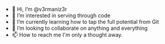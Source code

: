 - 👋 Hi, I’m @v3rmaniz3r
- 👀 I’m interested in serving through code
- 🌱 I’m currently learning how to tap the full potential from Git
- 💞️ I’m looking to collaborate on anything and everything
- 📫 How to reach me I'm only a thought away.

<!---
v3rmaniz3r/v3rmaniz3r is a ✨ special ✨ repository because its `README.md` (this file) appears on your GitHub profile.
You can click the Preview link to take a look at your changes.
--->
